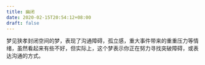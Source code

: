 ```yaml
---
title: 幽闭
date: 2020-02-15T20:54:12+08:00
draft: false
---
```


梦见狭孝封闭空间的梦，表现了沟通障碍，孤立感，重大事件带来的重重压力等情绪，虽然看起来有些不好，但实际上，这个梦表示你正在努力寻找突破障碍，或表达沟通的方式。<br>
